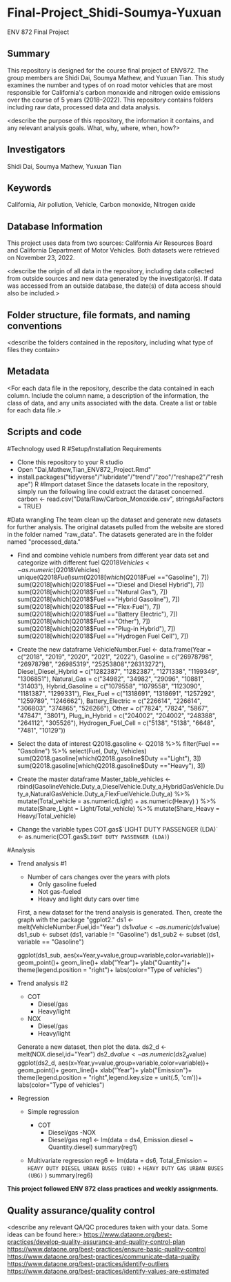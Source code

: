 # Final-Project_Shidi-Soumya-Yuxuan
ENV 872 Final Project

## Summary
This repository is designed for the course final project of ENV872. The group members are Shidi Dai, Soumya Mathew, and Yuxuan Tian. This study examines the number and types of on road motor vehicles that are most responsible for California's carbon monoxide and nitrogen oxide emissions over the course of 5 years (2018–2022). This repository contains folders including raw data, processed data and data analysis.  

<describe the purpose of this repository, the information it contains, and any relevant analysis goals. What, why, where, when, how?>

## Investigators
Shidi Dai, Soumya Mathew, Yuxuan Tian

## Keywords
California, Air pollution, Vehicle, Carbon monoxide, Nitrogen oxide

## Database Information
This project uses data from two sources: California Air Resources Board and California Department of Motor Vehicles. Both datasets were retrieved on November 23, 2022.   

<describe the origin of all data in the repository, including data collected from outside sources and new data generated by the investigator(s). If data was accessed from an outside database, the date(s) of data access should also be included.>


## Folder structure, file formats, and naming conventions 

<describe the folders contained in the repository, including what type of files they contain>

<describe the formats of files for the various purposes contained in the repository>

<describe your file naming conventions>

## Metadata

<For each data file in the repository, describe the data contained in each column. Include the column name, a description of the information, the class of data, and any units associated with the data. Create a list or table for each data file.> 

## Scripts and code
#Technology used
  R
#Setup/Installation Requirements
- Clone this repository to your R studio
- Open "Dai,Mathew,Tian_ENV872_Project.Rmd"
- install.packages("tidyverse"/"lubridate"/"trend"/"zoo"/"reshape2"/"reshape")
  R
#Import dataset
Since the datasets locate in the repository, simply run the following line could extract the dataset concerned. 
 carbon <- read.csv("Data/Raw/Carbon_Monoxide.csv", stringsAsFactors = TRUE)
 
#Data wrangling
The team clean up the dataset and generate new datasets for further analysis. The original datasets pulled from the website are stored in the folder named "raw_data". The datasets generated are in the folder named "processed_data."

- Find and combine vehicle numbers from different year data set and categorize with different fuel
  Q2018$Vehicles <- as.numeric(Q2018$Vehicles)
  unique(Q2018$Fuel)
  sum(Q2018[which(Q2018$Fuel =="Gasoline"), 7])
  sum(Q2018[which(Q2018$Fuel =="Diesel and Diesel Hybrid"), 7])
  sum(Q2018[which(Q2018$Fuel =="Natural Gas"), 7])
  sum(Q2018[which(Q2018$Fuel =="Hybrid Gasoline"), 7])
  sum(Q2018[which(Q2018$Fuel =="Flex-Fuel"), 7])
  sum(Q2018[which(Q2018$Fuel =="Battery Electric"), 7])
  sum(Q2018[which(Q2018$Fuel =="Other"), 7])
  sum(Q2018[which(Q2018$Fuel =="Plug-in Hybrid"), 7])
  sum(Q2018[which(Q2018$Fuel =="Hydrogen Fuel Cell"), 7])
  
- Create the new dataframe
  VehicleNumber.Fuel <- data.frame(Year = c("2018", "2019", "2020", "2021", "2022"),
                                 Gasoline = c("26978798", "26978798", "26985319", "25253808","26313272"),
                                 Diesel_Diesel_Hybrid = c("1282387", "1282387", "1271338", "1199349", "1306851"),
                                 Natural_Gas = c("34982", "34982", "29096", "10881", "31403"),
                                 Hybrid_Gasoline = c("1079558", "1079558", "1123090", "1181387", "1299331"),
                                 Flex_Fuel = c("1318691", "1318691", "1257292", "1259789", "1246662"),
                                 Battery_Electric = c("226614", "226614", "306803", "374865", "526266"),
                                 Other = c("7824", "7824", "5867", "47847", "3801"),
                                 Plug_in_Hybrid = c("204002", "204002", "248388", "264112", "305526"),
                                 Hydrogen_Fuel_Cell = c("5138", "5138", "6648", "7481", "10129"))
- Select the data of interest
  Q2018.gasoline <- 
    Q2018 %>%
    filter(Fuel == "Gasoline") %>%
    select(Fuel, Duty, Vehicles)
  sum(Q2018.gasoline[which(Q2018.gasoline$Duty =="Light"), 3])
  sum(Q2018.gasoline[which(Q2018.gasoline$Duty =="Heavy"), 3])

- Create the master dataframe
  Master_table_vehicles <- rbind(GasolineVehicle.Duty_a,DieselVehicle.Duty_a,HybridGasVehicle.Duty_a,NaturalGasVehicle.Duty_a,FlexFuelVehicle.Duty_a) %>%
  mutate(Total_vehicle = as.numeric(Light) + as.numeric(Heavy) ) %>%
  mutate(Share_Light = Light/Total_vehicle) %>%
  mutate(Share_Heavy = Heavy/Total_vehicle)
  
- Change the variable types 
  COT.gas$`LIGHT DUTY PASSENGER (LDA)` <- as.numeric(COT.gas$`LIGHT DUTY PASSENGER (LDA)`)

#Analysis
- Trend analysis #1 
  - Number of cars changes over the years with plots
    - Only gasoline fueled
    - Not gas-fueled
    - Heavy and light duty cars over time
    
  First, a new dataset for the trend analysis is generated. Then, create the graph with the package "ggplot2."
  ds1 <- melt(VehicleNumber.Fuel,id="Year")
  ds1$value <- as.numeric(ds1$value)
  ds1_sub <- subset (ds1, variable != "Gasoline")
  ds1_sub2 <- subset (ds1, variable == "Gasoline")
  
  ggplot(ds1_sub, aes(x=Year,y=value,group=variable,color=variable))+
    geom_point()+
    geom_line()+
    xlab("Year")+
    ylab("Quantity")+
    theme(legend.position = "right")+
    labs(color="Type of vehicles")

- Trend analysis #2
  - COT
    - Diesel/gas
    - Heavy/light
  - NOX
    - Diesel/gas
    - Heavy/light
    
  Generate a new dataset, then plot the data.
  ds2_d <- melt(NOX.diesel,id="Year")
  ds2_d$value <- as.numeric(ds2_d$value)
  ggplot(ds2_d, aes(x=Year,y=value,group=variable,color=variable))+
    geom_point()+
    geom_line()+
    xlab("Year")+
    ylab("Emission")+
    theme(legend.position = "right",legend.key.size = unit(.5, 'cm'))+
    labs(color="Type of vehicles")

- Regression
  - Simple regression
    - COT
      - Diesel/gas
    -NOX
      - Diesel/gas
  reg1 <- lm(data = ds4, Emission.diesel ~ Quantity.diesel)
  summary(reg1)
  
  - Multivariate regression
  reg6 <- lm(data = ds6, 
           Total_Emission ~  `HEAVY DUTY DIESEL URBAN BUSES (UBD)` + `HEAVY DUTY GAS URBAN BUSES (UBG)` )
  summary(reg6)
 
**This project followed ENV 872 class practices and weekly assignments.** 

## Quality assurance/quality control

<describe any relevant QA/QC procedures taken with your data. Some ideas can be found here:>
<https://www.dataone.org/best-practices/develop-quality-assurance-and-quality-control-plan>
<https://www.dataone.org/best-practices/ensure-basic-quality-control>
<https://www.dataone.org/best-practices/communicate-data-quality>
<https://www.dataone.org/best-practices/identify-outliers>
<https://www.dataone.org/best-practices/identify-values-are-estimated>